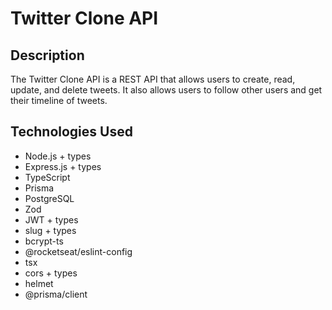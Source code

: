 # Twitter Clone API

## Description

The Twitter Clone API is a REST API that allows users to create, read, update, and delete tweets. It also allows users to follow other users and get their timeline of tweets.

## Technologies Used

- Node.js + types
- Express.js + types
- TypeScript
- Prisma
- PostgreSQL
- Zod
- JWT + types
- slug + types
- bcrypt-ts
- @rocketseat/eslint-config
- tsx
- cors + types
- helmet
- @prisma/client
